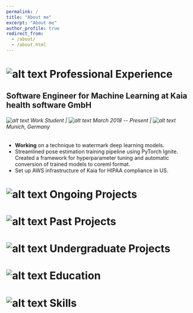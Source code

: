 ```yaml
---
permalink: /
title: "About me"
excerpt: "About me"
author_profile: true
redirect_from: 
  - /about/
  - /about.html
---
```


[calendar-icon]: https://dugarsumit.github.io/images/calendar-icon16x16.png
[tick-icon]: https://dugarsumit.github.io/images/tick-icon16x16.png
[location-icon]: https://dugarsumit.github.io/images/location-icon16x16.png
[office-icon]: https://dugarsumit.github.io/images/office-icon16x16.png
[time-left-icon]: https://dugarsumit.github.io/images/time-left-icon16x16.png
[university-icon]: https://dugarsumit.github.io/images/university-icon16x16.png
[project-icon]: https://dugarsumit.github.io/images/project-icon16x16.png
[skills-icon]: https://dugarsumit.github.io/images/skills-icon16x16.png
[check-icon]: https://dugarsumit.github.io/images/check-icon16x16.png
[download-icon]: https://dugarsumit.github.io/images/download-icon16x16.png

# ![alt text][office-icon] Professional Experience
## Software Engineer for Machine Learning at __Kaia__ __health__ __software__ __GmbH__
###### ![alt text][check-icon] Work Student	| ![alt text][calendar-icon] March 2018 -- Present | ![alt text][location-icon] Munich, Germany
 -	__Working__ on a technique to watermark deep learning models.
 -	Streamlined pose estimation training pipeline using PyTorch Ignite. Created a framework for hyperparameter tuning and automatic conversion of trained models to coreml format.
 -	Set up AWS infrastructure of Kaia for HIPAA compliance in US.

# ![alt text][project-icon] Ongoing Projects
# ![alt text][project-icon] Past Projects
# ![alt text][project-icon] Undergraduate Projects
# ![alt text][university-icon] Education
# ![alt text][skills-icon] Skills

